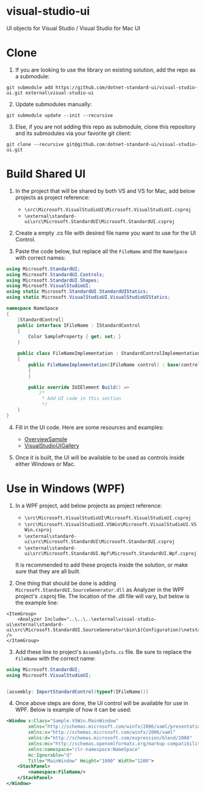 # visual-studio-ui
UI objects for Visual Studio / Visual Studio for Mac UI

# Clone

1. If you are looking to use the library on existing solution, add the repo as a submodule:
```
git submodule add https://github.com/dotnet-standard-ui/visual-studio-ui.git external\visual-studio-ui
```
2. Update submodules manually:
```
git submodule update --init --recursive
```
3. Else, if you are not adding this repo as submodule, clone this repository and its submodules via your favorite git client:
```
git clone --recursive git@github.com:dotnet-standard-ui/visual-studio-ui.git
```
# Build Shared UI
1. In the project that will be shared by both VS and VS for Mac, add below projects as project reference:
    - `\src\Microsoft.VisualStudioUI\Microsoft.VisualStudioUI.csproj`
    - `\external\standard-ui\src\Microsoft.StandardUI\Microsoft.StandardUI.csproj`

2. Create a empty .cs file with desired file name you want to use for the UI Control.

3. Paste the code below, but replace all the `FileName` and the `NameSpace` with correct names:
```C#
using Microsoft.StandardUI;
using Microsoft.StandardUI.Controls;
using Microsoft.StandardUI.Shapes;
using Microsoft.VisualStudioUI;
using static Microsoft.StandardUI.StandardUIStatics;
using static Microsoft.VisualStudioUI.VisualStudioUIStatics;

namespace NameSpace
{
    [StandardControl]
    public interface IFileName : IStandardControl
    {
        Color SampleProperty { get; set; }
    }

    public class FileNameImplementation : StandardControlImplementation<IFileName>
    {
        public FileNameImplementation(IFileName control) : base(control)
        {
        }

        public override IUIElement Build() =>
            /*
             * Add UI code in this section
             */
    }
}
```
4. Fill in the UI code. Here are some resources and examples:
    - [OverviewSample](/samples/Overview/Overview/OverviewSample.cs)
    - [VisualStudioUIGallery](/samples/GalleryExtension/Microsoft.VisualStudioUIGallery.VSWin)


5. Once it is built, the UI will be available to be used as controls inside either Windows or Mac.

# Use in Windows (WPF)

1. In a WPF project, add below projects as project reference:
    - `\src\Microsoft.VisualStudioUI\Microsoft.VisualStudioUI.csproj`
    - `\src\Microsoft.VisualStudioUI.VSWin\Microsoft.VisualStudioUI.VSWin.csproj`
    - `\external\standard-ui\src\Microsoft.StandardUI\Microsoft.StandardUI.csproj`
    - `\external\standard-ui\src\Microsoft.StandardUI.Wpf\Microsoft.StandardUI.Wpf.csproj`
    
    It is recommended to add these projects inside the solution, or make sure that they are all built.

2. One thing that should be done is adding `Microsoft.StandardUI.SourceGenerator.dll` as Analyzer in the WPF project's .csproj file. The location of the .dll file will vary, but below is the example line:
```
<ItemGroup>
    <Analyzer Include="..\..\..\external\visual-studio-ui\external\standard-ui\src\Microsoft.StandardUI.SourceGenerator\bin\$(Configuration)\netstandard2.0\Microsoft.StandardUI.SourceGenerator.dll" />
</ItemGroup>
```

3. Add these line to project's `AssemblyInfo.cs` file. Be sure to replace the `FileName` with the correct name:
```C#
using Microsoft.StandardUI;
using Microsoft.VisualStudioUI;


[assembly: ImportStandardControl(typeof(IFileName))]
```

4. Once above steps are done, the UI control will be available for use in WPF. Below is example of how it can be used:

```xml
<Window x:Class="Sample.VSWin.MainWindow"
        xmlns="http://schemas.microsoft.com/winfx/2006/xaml/presentation"
        xmlns:x="http://schemas.microsoft.com/winfx/2006/xaml"
        xmlns:d="http://schemas.microsoft.com/expression/blend/2008"
        xmlns:mc="http://schemas.openxmlformats.org/markup-compatibility/2006"
        xmlns:namespace="clr-namespace:NameSpace"
        mc:Ignorable="d"
        Title="MainWindow" Height="1000" Width="1200">
    <StackPanel>
        <namespace:FileName/>
    </StackPanel>
</Window>
```
